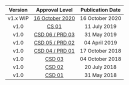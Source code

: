 | **Version** |              **Approval Level**             | **Publication Date** |
|:-----------:|:-------------------------------------------:|:--------------------:|
|   v1.x WIP  | <a rel="noopener noreferrer" target="_blank" href="https://github.com/oasis-tcs/openc2-apsc-stateless-packet-filter/blob/working/oc2slpf.md">16 October 2020</a> |    16 October 2020   |
|     v1.0    | <a rel="noopener noreferrer" target="_blank" href="https://docs.oasis-open.org/openc2/oc2slpf/v1.0/oc2slpf-v1.0.html">CS 01</a> |     11 July 2019     |
|     v1.0    | <a rel="noopener noreferrer" target="_blank" href="https://docs.oasis-open.org/openc2/oc2slpf/v1.0/csprd03/oc2slpf-v1.0-csprd03.html">CSD 06 / PRD 03</a> |      31 May 2019     |
|     v1.0    | <a rel="noopener noreferrer" target="_blank" href="https://docs.oasis-open.org/openc2/oc2slpf/v1.0/csprd02/oc2slpf-v1.0-csprd02.html">CSD 05 / PRD 02</a> |     04 April 2019    |
|     v1.0    | <a rel="noopener noreferrer" target="_blank" href="https://docs.oasis-open.org/openc2/oc2slpf/v1.0/csprd01/oc2slpf-v1.0-csprd01.html">CSD 04 / PRD 01</a> |    17 October 2018   |
|     v1.0    | <a rel="noopener noreferrer" target="_blank" href="https://docs.oasis-open.org/openc2/oc2slpf/v1.0/csd03/oc2slpf-v1.0-csd03.html">CSD 03</a> |    04 October 2018   |
|     v1.0    | <a rel="noopener noreferrer" target="_blank" href="https://docs.oasis-open.org/openc2/oc2slpf/v1.0/csd02/oc2slpf-v1.0-csd02.html">CSD 02</a> |     20 July 2018     |
|     v1.0    | <a rel="noopener noreferrer" target="_blank" href="https://docs.oasis-open.org/openc2/oc2slpf/v1.0/csd01/oc2slpf-v1.0-csd01.html">CSD 01</a> |      31 May 2018     |